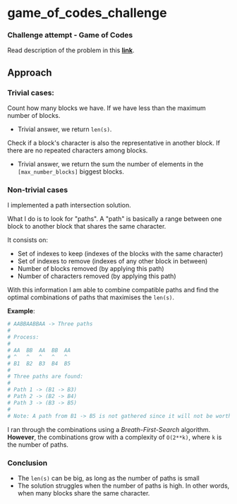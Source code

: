 # game_of_codes_challenge
### Challenge attempt - Game of Codes
Read description of the problem in this [**link**](https://app.codility.com/programmers/task/three_letters_blocks/).

## Approach

### Trivial cases:

Count how many blocks we have.
If we have less than the maximum number of blocks.
- Trivial answer, we return `len(s)`.

Check if a block's character is also the representative in another block.
If there are no repeated characters among blocks.
- Trivial answer, we return the sum the number of elements in the `[max_number_blocks]` biggest blocks.

### Non-trivial cases

I implemented a path intersection solution.

What I do is to look for "paths".
A "path" is basically a range between one block to another block that shares the same character.

It consists on: 
- Set of indexes to keep (indexes of the blocks with the same character)
- Set of indexes to remove (indexes of any other block in between)
- Number of blocks removed (by applying this path)
- Number of characters removed (by applying this path)

With this information I am able to combine compatible paths and find the optimal combinations of paths that maximises the `len(s)`.

**Example**: 
```python
# AABBAABBAA -> Three paths
#
# Process:
#
# AA  BB  AA  BB  AA
# ^   ^   ^   ^   ^
# B1  B2  B3  B4  B5
# 
# Three paths are found:
#
# Path 1 -> (B1 -> B3)
# Path 2 -> (B2 -> B4)
# Path 3 -> (B3 -> B5)
#
# Note: A path from B1 -> B5 is not gathered since it will not be worth it to delete B3 in the middle.
```

I ran through the combinations using a *Breath-First-Search* algorithm. 
**However**, the combinations grow with a complexity of `O(2**k)`, where `k` is the number of paths.

### Conclusion

- The `len(s)` can be big, as long as the number of paths is small
- The solution struggles when the number of paths is high. In other words, when many blocks share the same character.
